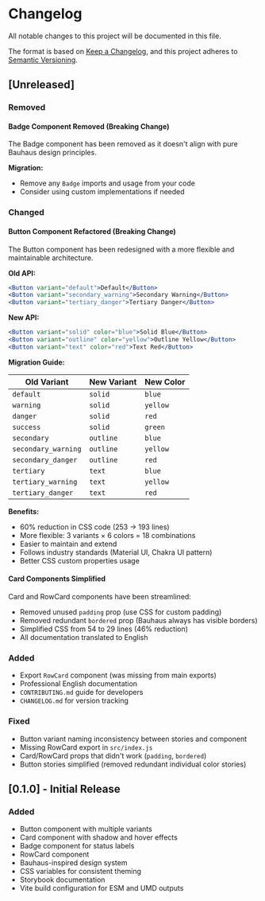# Changelog

All notable changes to this project will be documented in this file.

The format is based on [Keep a Changelog](https://keepachangelog.com/en/1.0.0/),
and this project adheres to [Semantic Versioning](https://semver.org/spec/v2.0.0.html).

## [Unreleased]

### Removed

#### Badge Component Removed (Breaking Change)

The Badge component has been removed as it doesn't align with pure Bauhaus design principles.

**Migration:**
- Remove any `Badge` imports and usage from your code
- Consider using custom implementations if needed

### Changed

#### Button Component Refactored (Breaking Change)

The Button component has been redesigned with a more flexible and maintainable architecture.

**Old API:**
```jsx
<Button variant="default">Default</Button>
<Button variant="secondary_warning">Secondary Warning</Button>
<Button variant="tertiary_danger">Tertiary Danger</Button>
```

**New API:**
```jsx
<Button variant="solid" color="blue">Solid Blue</Button>
<Button variant="outline" color="yellow">Outline Yellow</Button>
<Button variant="text" color="red">Text Red</Button>
```

**Migration Guide:**

| Old Variant | New Variant | New Color |
|-------------|-------------|-----------|
| `default` | `solid` | `blue` |
| `warning` | `solid` | `yellow` |
| `danger` | `solid` | `red` |
| `success` | `solid` | `green` |
| `secondary` | `outline` | `blue` |
| `secondary_warning` | `outline` | `yellow` |
| `secondary_danger` | `outline` | `red` |
| `tertiary` | `text` | `blue` |
| `tertiary_warning` | `text` | `yellow` |
| `tertiary_danger` | `text` | `red` |

**Benefits:**
- 60% reduction in CSS code (253 → 193 lines)
- More flexible: 3 variants × 6 colors = 18 combinations
- Easier to maintain and extend
- Follows industry standards (Material UI, Chakra UI pattern)
- Better CSS custom properties usage

#### Card Components Simplified

Card and RowCard components have been streamlined:
- Removed unused `padding` prop (use CSS for custom padding)
- Removed redundant `bordered` prop (Bauhaus always has visible borders)
- Simplified CSS from 54 to 29 lines (46% reduction)
- All documentation translated to English

### Added

- Export `RowCard` component (was missing from main exports)
- Professional English documentation
- `CONTRIBUTING.md` guide for developers
- `CHANGELOG.md` for version tracking

### Fixed

- Button variant naming inconsistency between stories and component
- Missing RowCard export in `src/index.js`
- Card/RowCard props that didn't work (`padding`, `bordered`)
- Button stories simplified (removed redundant individual color stories)

## [0.1.0] - Initial Release

### Added

- Button component with multiple variants
- Card component with shadow and hover effects
- Badge component for status labels
- RowCard component
- Bauhaus-inspired design system
- CSS variables for consistent theming
- Storybook documentation
- Vite build configuration for ESM and UMD outputs

